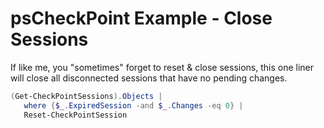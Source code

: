 # psCheckPoint Example - Close Sessions
If like me, you "sometimes" forget to reset & close sessions, this one liner will close all disconnected sessions that have no pending changes.

```powershell
(Get-CheckPointSessions).Objects | 
   where {$_.ExpiredSession -and $_.Changes -eq 0} | 
   Reset-CheckPointSession
```
